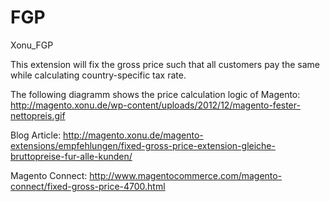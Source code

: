 FGP
===

Xonu_FGP

This extension will fix the gross price such that all customers pay the same while calculating country-specific tax rate.

The following diagramm shows the price calculation logic of Magento: http://magento.xonu.de/wp-content/uploads/2012/12/magento-fester-nettopreis.gif

Blog Article: http://magento.xonu.de/magento-extensions/empfehlungen/fixed-gross-price-extension-gleiche-bruttopreise-fur-alle-kunden/

Magento Connect: http://www.magentocommerce.com/magento-connect/fixed-gross-price-4700.html
